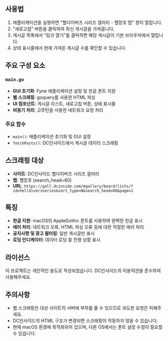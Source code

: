 
## 사용법

1. 애플리케이션을 실행하면 "헬다이버즈 시리즈 갤러리 - 헬망호 탭" 창이 열립니다.
2. "새로고침" 버튼을 클릭하여 최신 게시글을 가져옵니다.
3. 게시글 목록에서 "링크 열기"를 클릭하면 해당 게시글이 기본 브라우저에서 열립니다.
4. 상태 표시줄에서 현재 가져온 게시글 수를 확인할 수 있습니다.

## 주요 구성 요소

### `main.go`

- **GUI 초기화**: Fyne 애플리케이션 설정 및 한글 폰트 지원
- **웹 스크래핑**: goquery를 사용한 HTML 파싱
- **UI 컴포넌트**: 게시글 리스트, 새로고침 버튼, 상태 표시줄
- **비동기 처리**: 고루틴을 사용한 네트워크 요청 처리

### 주요 함수

- `main()`: 애플리케이션 초기화 및 GUI 설정
- `fetchPosts()`: DC인사이드에서 게시글 데이터 스크래핑

## 스크래핑 대상

- **사이트**: DC인사이드 헬다이버즈 시리즈 갤러리
- **탭**: 헬망호 (search_head=60)
- **URL**: `https://gall.dcinside.com/mgallery/board/lists/?id=helldiversseries&sort_type=N&search_head=60&page=1`

## 특징

- **한글 지원**: macOS의 AppleGothic 폰트를 사용하여 완벽한 한글 표시
- **에러 처리**: 네트워크 오류, HTML 파싱 오류 등에 대한 적절한 에러 처리
- **공지사항 및 광고 필터링**: 일반 게시글만 표시
- **로딩 인디케이터**: 데이터 로딩 중 진행 상황 표시

## 라이선스

이 프로젝트는 개인적인 용도로 작성되었습니다. DC인사이드의 이용약관을 준수하여 사용해주세요.

## 주의사항

- 웹 스크래핑은 대상 사이트의 서버에 부하를 줄 수 있으므로 과도한 요청은 피해주세요.
- DC인사이드의 HTML 구조가 변경되면 스크래핑이 작동하지 않을 수 있습니다.
- 현재 macOS 환경에 최적화되어 있으며, 다른 OS에서는 폰트 설정 수정이 필요할 수 있습니다.
